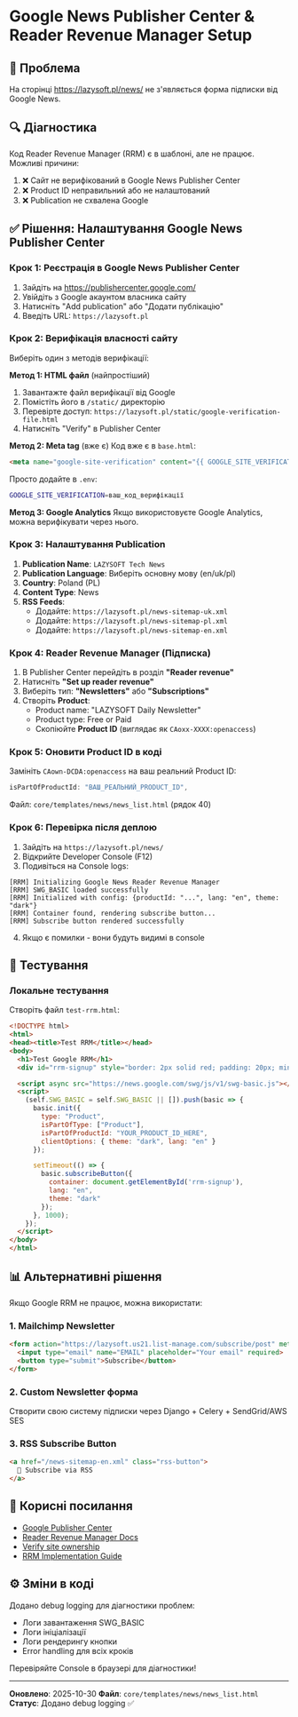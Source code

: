 # Google News Publisher Center & Reader Revenue Manager Setup

## 🔴 Проблема

На сторінці https://lazysoft.pl/news/ не з'являється форма підписки від Google News.

## 🔍 Діагностика

Код Reader Revenue Manager (RRM) є в шаблоні, але не працює. Можливі причини:

1. ❌ Сайт не верифікований в Google News Publisher Center
2. ❌ Product ID неправильний або не налаштований
3. ❌ Publication не схвалена Google

## ✅ Рішення: Налаштування Google News Publisher Center

### Крок 1: Реєстрація в Google News Publisher Center

1. Зайдіть на https://publishercenter.google.com/
2. Увійдіть з Google акаунтом власника сайту
3. Натисніть "Add publication" або "Додати публікацію"
4. Введіть URL: `https://lazysoft.pl`

### Крок 2: Верифікація власності сайту

Виберіть один з методів верифікації:

**Метод 1: HTML файл** (найпростіший)
1. Завантажте файл верифікації від Google
2. Помістіть його в `/static/` директорію
3. Перевірте доступ: `https://lazysoft.pl/static/google-verification-file.html`
4. Натисніть "Verify" в Publisher Center

**Метод 2: Meta tag** (вже є)
Код вже є в `base.html`:
```html
<meta name="google-site-verification" content="{{ GOOGLE_SITE_VERIFICATION }}" />
```
Просто додайте в `.env`:
```bash
GOOGLE_SITE_VERIFICATION=ваш_код_верифікації
```

**Метод 3: Google Analytics**
Якщо використовуєте Google Analytics, можна верифікувати через нього.

### Крок 3: Налаштування Publication

1. **Publication Name**: `LAZYSOFT Tech News`
2. **Publication Language**: Виберіть основну мову (en/uk/pl)
3. **Country**: Poland (PL)
4. **Content Type**: News
5. **RSS Feeds**:
   - Додайте: `https://lazysoft.pl/news-sitemap-uk.xml`
   - Додайте: `https://lazysoft.pl/news-sitemap-pl.xml`
   - Додайте: `https://lazysoft.pl/news-sitemap-en.xml`

### Крок 4: Reader Revenue Manager (Підписка)

1. В Publisher Center перейдіть в розділ **"Reader revenue"**
2. Натисніть **"Set up reader revenue"**
3. Виберіть тип: **"Newsletters"** або **"Subscriptions"**
4. Створіть **Product**:
   - Product name: "LAZYSOFT Daily Newsletter"
   - Product type: Free or Paid
   - Скопіюйте **Product ID** (виглядає як `CAoxx-XXXX:openaccess`)

### Крок 5: Оновити Product ID в коді

Замініть `CAown-DCDA:openaccess` на ваш реальний Product ID:

```javascript
isPartOfProductId: "ВАШ_РЕАЛЬНИЙ_PRODUCT_ID",
```

Файл: `core/templates/news/news_list.html` (рядок 40)

### Крок 6: Перевірка після деплою

1. Зайдіть на `https://lazysoft.pl/news/`
2. Відкрийте Developer Console (F12)
3. Подивіться на Console logs:

```
[RRM] Initializing Google News Reader Revenue Manager
[RRM] SWG_BASIC loaded successfully
[RRM] Initialized with config: {productId: "...", lang: "en", theme: "dark"}
[RRM] Container found, rendering subscribe button...
[RRM] Subscribe button rendered successfully
```

4. Якщо є помилки - вони будуть видимі в console

## 🧪 Тестування

### Локальне тестування

Створіть файл `test-rrm.html`:
```html
<!DOCTYPE html>
<html>
<head><title>Test RRM</title></head>
<body>
  <h1>Test Google RRM</h1>
  <div id="rrm-signup" style="border: 2px solid red; padding: 20px; min-height: 100px;"></div>

  <script async src="https://news.google.com/swg/js/v1/swg-basic.js"></script>
  <script>
    (self.SWG_BASIC = self.SWG_BASIC || []).push(basic => {
      basic.init({
        type: "Product",
        isPartOfType: ["Product"],
        isPartOfProductId: "YOUR_PRODUCT_ID_HERE",
        clientOptions: { theme: "dark", lang: "en" }
      });

      setTimeout(() => {
        basic.subscribeButton({
          container: document.getElementById('rrm-signup'),
          lang: "en",
          theme: "dark"
        });
      }, 1000);
    });
  </script>
</body>
</html>
```

## 📊 Альтернативні рішення

Якщо Google RRM не працює, можна використати:

### 1. Mailchimp Newsletter
```html
<form action="https://lazysoft.us21.list-manage.com/subscribe/post" method="POST">
  <input type="email" name="EMAIL" placeholder="Your email" required>
  <button type="submit">Subscribe</button>
</form>
```

### 2. Custom Newsletter форма
Створити свою систему підписки через Django + Celery + SendGrid/AWS SES

### 3. RSS Subscribe Button
```html
<a href="/news-sitemap-en.xml" class="rss-button">
  📰 Subscribe via RSS
</a>
```

## 🔗 Корисні посилання

- [Google Publisher Center](https://publishercenter.google.com/)
- [Reader Revenue Manager Docs](https://developers.google.com/news/subscribe)
- [Verify site ownership](https://support.google.com/webmasters/answer/9008080)
- [RRM Implementation Guide](https://developers.google.com/news/subscribe/extended-access)

## ⚙️ Зміни в коді

Додано debug logging для діагностики проблем:
- Логи завантаження SWG_BASIC
- Логи ініціалізації
- Логи рендерингу кнопки
- Error handling для всіх кроків

Перевіряйте Console в браузері для діагностики!

---

**Оновлено**: 2025-10-30
**Файл**: `core/templates/news/news_list.html`
**Статус**: Додано debug logging ✅
